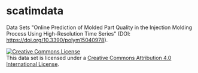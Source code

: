 # scatimdata
Data Sets "Online Prediction of Molded Part Quality in the Injection Molding Process Using High-Resolution Time Series" (DOI: https://doi.org/10.3390/polym15040978).

<a rel="license" href="http://creativecommons.org/licenses/by/4.0/"><img alt="Creative Commons License" style="border-width:0" src="https://i.creativecommons.org/l/by/4.0/88x31.png" /></a><br />This data set is licensed under a <a rel="license" href="http://creativecommons.org/licenses/by/4.0/">Creative Commons Attribution 4.0 International License</a>.
